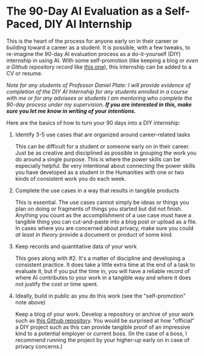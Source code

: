 # The 90-Day AI Evaluation as a Self-Paced, DIY AI Internship

This is the heart of the process for anyone early on in their career or building toward a career as a student. It is possible, with a few tweaks, to re-imagine the 90-day AI evaluation process as a do-it-yourself (DIY) internship in using AI. With some self-promotion (like keeping a blog or _even a Github repository record_ like [this one](day-by-day.md)), this internship can be added to a CV or resume.

_Note for any students of Professor Daniel Plate: I will provide evidence of completion of the DIY AI Internship for any students enrolled in a course with me or for any advisees or students I am mentoring who complete the 90-day process under my supervision. **If you are interested in this, make sure you let me know in writing of your intentions.**_

Here are the basics of how to turn your 90 days into a DIY internship:

1. Identify 3-5 use cases that are organized around career-related tasks

   This can be difficult for a student or someone early on in their career. Just be as creative and disciplined as possible in grouping the work you do around a single purpose. This is where the power skills can be especially helpful. Be very intentional about connecting the power skills you have developed as a student in the Humanities with one or two kinds of consistent work you do each week.
2. Complete the use cases in a way that results in tangible products

   This is essential. The use cases cannot simply be ideas or things you plan on doing or fragments of things you started but did not finish. Anything you count as the accomplishment of a use case must have a tangible thing you can cut-and-paste into a blog post or upload as a file. In cases where you are concerned about privacy, make sure you could _at least in theory_ provide a document or product of some kind.
3. Keep records and quantitative data of your work

   This goes along with #2. It's a matter of discipline and developing a consistent practice. It does take a little extra time at the end of a task to evaluate it, but if you put the time in, you will have a reliable record of where AI contributes to your work in a tangible way and where it does not justify the cost or time spent.
4. Ideally, build in public as you do this work (see the "self-promotion" note above)

   Keep a blog of your work. Develop a repository or archive of your work such as [this Github repository](day-by-day.md). You would be surprised at how "official" a DIY project such as this can provide tangible proof of an impressive kind to a potential employer or current boss. (In the case of a boss, I recommend running the project by your higher-up early on in case of privacy concerns.)
